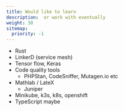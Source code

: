 ```yaml
---
title: Would like to learn
description:  or work with eventually
weight: 30
sitemap:
  priority: -1
---
```


- Rust
- LinkerD (service mesh)
- Tensor flow, Keras
- Code quality tools
  - PHPStan, CodeSniffer, Mutagen.io etc
- Mathlab / LateX
    - Juniper
- Minikube, k3s, k8s, openshift
- TypeScript maybe
